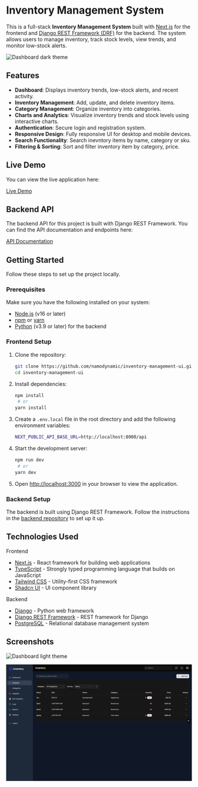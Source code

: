 # Inventory Management System

This is a full-stack **Inventory Management System** built with [Next.js](https://nextjs.org) for the frontend and [Django REST Framework (DRF)](https://www.django-rest-framework.org/) for the backend. The system allows users to manage inventory, track stock levels, view trends, and monitor low-stock alerts.

![Dashboard dark theme](https://github.com/user-attachments/assets/9898d605-0843-4d15-b397-92f48dc4624a)


## Features

- **Dashboard**: Displays inventory trends, low-stock alerts, and recent activity.
- **Inventory Management**: Add, update, and delete inventory items.
- **Category Management**: Organize inventory into categories.
- **Charts and Analytics**: Visualize inventory trends and stock levels using interactive charts.
- **Authentication**: Secure login and registration system.
- **Responsive Design**: Fully responsive UI for desktop and mobile devices.
- **Search Functionality**: Search inevntory items by name, category or sku.
- **Filtering & Sorting**: Sort and filter inventory item by category, price.

## Live Demo

You can view the live application here:

[Live Demo](https://namo-inventory-ui.vercel.app)

## Backend API

The backend API for this project is built with Django REST Framework. You can find the API documentation and endpoints here:

[API Documentation](https://namodynamic1.pythonanywhere.com/swagger/)

## Getting Started

Follow these steps to set up the project locally.

### Prerequisites

Make sure you have the following installed on your system:

- [Node.js](https://nodejs.org/) (v16 or later)
- [npm](https://www.npmjs.com/) or [yarn](https://yarnpkg.com/)
- [Python](https://www.python.org/) (v3.9 or later) for the backend

### Frontend Setup

1. Clone the repository:

   ```bash
   git clone https://github.com/namodynamic/inventory-management-ui.git
   cd inventory-management-ui
   ```

2. Install dependencies:

   ```bash
   npm install
    # or
   yarn install
   ```

3. Create a `.env.local` file in the root directory and add the following environment variables:

   ```bash
   NEXT_PUBLIC_API_BASE_URL=http://localhost:8000/api
   ```

4. Start the development server:

   ```bash
   npm run dev
    # or
   yarn dev
   ```

5. Open [http://localhost:3000](http://localhost:3000) in your browser to view the application.

### Backend Setup

The backend is built using Django REST Framework. Follow the instructions in the [backend repository](https://github.com/namodynamic/inventory-management-api) to set up it up.

## Technologies Used

Frontend

- [Next.js](https://nextjs.org/) - React framework for building web applications
- [TypeScript](https://www.typescriptlang.org/) - Strongly typed programming language that builds on JavaScript
- [Tailwind CSS](https://tailwindcss.com/) - Utility-first CSS framework
- [Shadcn UI](https://ui.shadcn.com/) - UI component library  

Backend

- [Django](https://www.djangoproject.com/) - Python web framework
- [Django REST Framework](https://www.django-rest-framework.org/) - REST framework for Django
- [PostgreSQL](https://www.postgresql.org/) - Relational database management system  

## Screenshots

![Dashboard light theme](<Screenshot 2025-04-16 at 6.48.06 pm.png>)

![Inventory Management](image.png)
